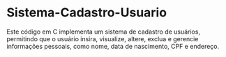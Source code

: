 # Sistema-Cadastro-Usuario
Este código em C implementa um sistema de cadastro de usuários, permitindo que o usuário insira, visualize, altere, exclua e gerencie informações pessoais, como nome, data de nascimento, CPF e endereço. 
